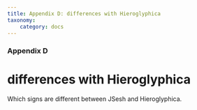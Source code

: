 ```yaml
---
title: Appendix D: differences with Hieroglyphica
taxonomy:
    category: docs
---
```

 

### Appendix D

# differences with Hieroglyphica

Which signs are different between JSesh and Hieroglyphica.

